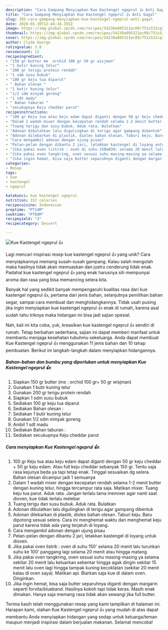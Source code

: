 ```yaml
---
description: "Cara Gampang Menyiapkan Kue Kastengel ngeprul 👍 Anti Gagal"
title: "Cara Gampang Menyiapkan Kue Kastengel ngeprul 👍 Anti Gagal"
slug: 385-cara-gampang-menyiapkan-kue-kastengel-ngeprul-anti-gagal
date: 2020-05-30T12:44:34.355Z
image: https://img-global.cpcdn.com/recipes/54238a095321ec09/751x532cq70/kue-kastengel-ngeprul-👍-foto-resep-utama.jpg
thumbnail: https://img-global.cpcdn.com/recipes/54238a095321ec09/751x532cq70/kue-kastengel-ngeprul-👍-foto-resep-utama.jpg
cover: https://img-global.cpcdn.com/recipes/54238a095321ec09/751x532cq70/kue-kastengel-ngeprul-👍-foto-resep-utama.jpg
author: Clyde George
ratingvalue: 3.8
reviewcount: 12
recipeingredient:
- "150 gr butter me  orchid 100 gr 50 gr wisjman"
- "1 butir kuning telur"
- "200 gr terigu protein rendah"
- "1 sdm susu bubuk"
- "100 gr keju tua diparut"
- " Bahan olesan "
- "1 butir kuning telur"
- "1/2 sdm minyak goreng"
- "1 sdt madu"
- " Bahan taburan "
- "secukupnya Keju cheddar parut"
recipeinstructions:
- "100 gr Keju tua atau keju edam dapat diganti dengan 50 gr keju cheddar + 50 gr keju edam. Atau full keju cheddar sebanyak 150 gr. Tentu saja rasa kejunya beda ya tapi tetap enak. Tinggal sesuaikan dg selera. Bahan olesan dicampur jadi 1 semuanya"
- "Dalam 1 wadah mixer dengan kecepatan rendah selama 1-2 menit butter dengan kuning telur, hingga tercampur rata saja. Matikan mixer. Tuang keju tua parut. Aduk rata. Jangan terlalu lama memixer agar nanti saat dioven, kue tidak terlalu melebar"
- "Tuang terigu dan susu bubuk. Aduk rata. Bulatkan"
- "Adonan dibulatkan lalu digulingkan di terigu agar gampang dibentuk"
- "Adonan dilebarkan di plastik, dioles bahan olesan. Taburi keju. Baru dipotong sesuai selera. Cara ini menghemat waktu dan menghemat keju parut karena tidak ada yang terjatuh di loyang."
- "Cara mengambil adonan dengan ujung pisau"
- "Pelan-pelan dengan dibantu 2 jari, letakkan kastengel di loyang untuk dioven."
- "Jika pakai oven listrik : oven di suhu 150&#39; selama 20 menit lalu turunkan suhu ke 100&#39; panggang lagi selama 20 menit atau hingga matang."
- "Jika pakai oven tangkring, oven sesuai suhu masing-masing ya selama sekitar 20 menit lalu keluarkan sebentar hingga agak dingin sekitar 15 menit lalu oven lagi hingga tampak kuning kecoklatan (sekitar 20 menit kalau di oven saya). Matikan api. Biarkan saja kue di dalam oven. Dinginkan."
- "Jika ingin hemat, bisa saja butter separuhnya diganti dengan margarin seperti forvita/blueband. Hasilnya kokoh tapi tidak keras. Masih enak dimakan. Hanya saja memang rasa tidak akan sewangi jika full butter."
categories:
- Resep
tags:
- kue
- kastengel
- ngeprul

katakunci: kue kastengel ngeprul 
nutrition: 157 calories
recipecuisine: Indonesian
preptime: "PT14M"
cooktime: "PT60M"
recipeyield: "3"
recipecategory: Dessert

---
```



![Kue Kastengel ngeprul 👍](https://img-global.cpcdn.com/recipes/54238a095321ec09/751x532cq70/kue-kastengel-ngeprul-👍-foto-resep-utama.jpg)

Lagi mencari inspirasi resep kue kastengel ngeprul 👍 yang unik? Cara menyiapkannya memang susah-susah gampang. Kalau salah mengolah maka hasilnya tidak akan memuaskan dan justru cenderung tidak enak. Padahal kue kastengel ngeprul 👍 yang enak harusnya sih mempunyai aroma dan rasa yang bisa memancing selera kita.

Banyak hal yang sedikit banyak mempengaruhi kualitas rasa dari kue kastengel ngeprul 👍, pertama dari jenis bahan, selanjutnya pemilihan bahan segar, sampai cara membuat dan menghidangkannya. Tidak usah pusing jika ingin menyiapkan kue kastengel ngeprul 👍 enak di rumah, karena asal sudah tahu triknya maka hidangan ini bisa jadi sajian spesial.




Nah, kali ini kita coba, yuk, kreasikan kue kastengel ngeprul 👍 sendiri di rumah. Tetap berbahan sederhana, sajian ini dapat memberi manfaat untuk membantu menjaga kesehatan tubuhmu sekeluarga. Anda dapat membuat Kue Kastengel ngeprul 👍 menggunakan 11 jenis bahan dan 10 tahap pembuatan. Berikut ini langkah-langkah dalam menyiapkan hidangannya.

<!--inarticleads1-->

##### Bahan-bahan dan bumbu yang diperlukan untuk menyiapkan Kue Kastengel ngeprul 👍:

1. Siapkan 150 gr butter (me : orchid 100 gr+ 50 gr wisjman)
1. Gunakan 1 butir kuning telur
1. Gunakan 200 gr terigu protein rendah
1. Siapkan 1 sdm susu bubuk
1. Sediakan 100 gr keju tua diparut
1. Sediakan  Bahan olesan :
1. Sediakan 1 butir kuning telur
1. Gunakan 1/2 sdm minyak goreng
1. Ambil 1 sdt madu
1. Sediakan  Bahan taburan :
1. Sediakan secukupnya Keju cheddar parut




<!--inarticleads2-->

##### Cara menyiapkan Kue Kastengel ngeprul 👍:

1. 100 gr Keju tua atau keju edam dapat diganti dengan 50 gr keju cheddar + 50 gr keju edam. Atau full keju cheddar sebanyak 150 gr. Tentu saja rasa kejunya beda ya tapi tetap enak. Tinggal sesuaikan dg selera. Bahan olesan dicampur jadi 1 semuanya
1. Dalam 1 wadah mixer dengan kecepatan rendah selama 1-2 menit butter dengan kuning telur, hingga tercampur rata saja. Matikan mixer. Tuang keju tua parut. Aduk rata. Jangan terlalu lama memixer agar nanti saat dioven, kue tidak terlalu melebar
1. Tuang terigu dan susu bubuk. Aduk rata. Bulatkan
1. Adonan dibulatkan lalu digulingkan di terigu agar gampang dibentuk
1. Adonan dilebarkan di plastik, dioles bahan olesan. Taburi keju. Baru dipotong sesuai selera. Cara ini menghemat waktu dan menghemat keju parut karena tidak ada yang terjatuh di loyang.
1. Cara mengambil adonan dengan ujung pisau
1. Pelan-pelan dengan dibantu 2 jari, letakkan kastengel di loyang untuk dioven.
1. Jika pakai oven listrik : oven di suhu 150&#39; selama 20 menit lalu turunkan suhu ke 100&#39; panggang lagi selama 20 menit atau hingga matang.
1. Jika pakai oven tangkring, oven sesuai suhu masing-masing ya selama sekitar 20 menit lalu keluarkan sebentar hingga agak dingin sekitar 15 menit lalu oven lagi hingga tampak kuning kecoklatan (sekitar 20 menit kalau di oven saya). Matikan api. Biarkan saja kue di dalam oven. Dinginkan.
1. Jika ingin hemat, bisa saja butter separuhnya diganti dengan margarin seperti forvita/blueband. Hasilnya kokoh tapi tidak keras. Masih enak dimakan. Hanya saja memang rasa tidak akan sewangi jika full butter.




Terima kasih telah menggunakan resep yang kami tampilkan di halaman ini. Harapan kami, olahan Kue Kastengel ngeprul 👍 yang mudah di atas dapat membantu Anda menyiapkan hidangan yang sedap untuk keluarga/teman maupun menjadi inspirasi dalam berjualan makanan. Selamat mencoba!
